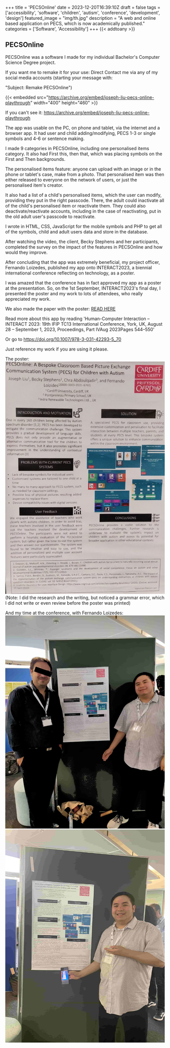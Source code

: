 +++
title = 'PECSOnline'
date = 2023-12-20T16:39:10Z
draft = false
tags = ['accessibility', 'software', 'children', 'autism', 'conference', 'development', 'design']
featured_image = "img/th.jpg"
description = "A web and online based application on PECS, which is now academically published."
categories = ['Software', 'Accessibility']
+++
{{< addtoany >}} 

## PECSOnline



PECSOnline was a software I made for my individual Bachelor's Computer Science Degree project.

If you want me to remake it for your use: Direct Contact me via any of my social media accounts (starting your message with:

"Subject: Remake PECSOnline")

<!--- Find out how the embedded work by going to layouts/shortcodes/embedded.html ) -->

{{< embedded src="https://archive.org/embed/joseph-liu-pecs-online-playthrough" width="400" height="460" >}}

If you can't see it: https://archive.org/embed/joseph-liu-pecs-online-playthrough

The app was usable on the PC, on phone and tablet, via the internet and a browser app. It had user and child adding/modifying, PECS 1-3 or single symbols and 4-6 or sentence making.

I made 9 categories in PECSOnline, including one personalised items category. It also had First this, then that, which was placing symbols on the First and Then backgrounds.

The personalised items feature: anyone can upload with an image or in the phone or tablet's case, make from a photo. That personalised item was then either released to everyone on the network of users, or just the personalised item's creator.

It also had a list of a child's personalised items, which the user can modify, providing they put in the right passcode. There, the adult could inactivate all of the child's personalised item or reactivate them. They could also deactivate/reactivate accounts, including in the case of reactivating, put in the old adult user's passcode to reactivate.

I wrote in HTML, CSS, JavaScript for the mobile symbols and PHP to get all of the symbols, child and adult users data and store in the database.

After watching the video, the client, Becky Stephens and her participants, completed the survey on the impact of the features in PECSOnline and how would they improve.

After concluding that the app was extremely beneficial, my project officer, Fernando Loizedes, published my app onto INTERACT2023, a biennial international conference reflecting on technology, as a poster.

I was amazed that the conference has in fact approved my app as a poster at the presentation. So, on the 1st September, INTERACT2023's final day, I presented the poster and my work to lots of attendees, who really appreciated my work.

We also made the paper with the poster: [READ HERE](https://orca.cardiff.ac.uk/id/eprint/162103/1/PECSOnline__A_Bespoke_Classroom_Based_Picture_Exchange_Communication_System__PECS__for_Children_with_Autism.pdf)

Read more about this app by reading 'Human-Computer Interaction – INTERACT 2023: 19th IFIP TC13 International Conference, York, UK, August 28 – September 1, 2023, Proceedings, Part IVAug 2023Pages 544–550'

Or go to https://doi.org/10.1007/978-3-031-42293-5_70

Just reference my work if you are using it please.

The poster:
![PECSOnline poster](/img/pecs-poster.jpg)
(Note: I did the research and the writing, but noticed a grammar error, which I did not write or even review before the poster was printed)

And my time at the conference, with Fernando Loizedes:
![Both of us](/img/projof.jpg)
![Me at the conf](/img/meatinteract.jpg)

